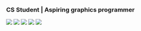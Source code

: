 ### CS Student | Aspiring graphics programmer

<img src="https://img.shields.io/badge/CUDA-76B900?style=for-the-badge&logo=NVIDIA&logoColor=white" /> <img src="https://img.shields.io/badge/OpenGL-5586A4?style=for-the-badge&logo=opengl&logoColor=white" />  <img src="https://img.shields.io/badge/CMake-064F8C?style=for-the-badge&logo=cmake&logoColor=white" /> <img src="https://img.shields.io/badge/C++-00599C?style=for-the-badge&logo=cplusplus&logoColor=white" /> <img src="https://img.shields.io/badge/C%23-512BD4?style=for-the-badge&logo=csharp&logoColor=white" /> 


<!--
**jakubpietras/jakubpietras** is a ✨ _special_ ✨ repository because its `README.md` (this file) appears on your GitHub profile.

Here are some ideas to get you started:

- 🔭 I’m currently working on ...
- 🌱 I’m currently learning ...
- 👯 I’m looking to collaborate on ...
- 🤔 I’m looking for help with ...
- 💬 Ask me about ...
- 📫 How to reach me: ...
- 😄 Pronouns: ...
- ⚡ Fun fact: ...
-->
